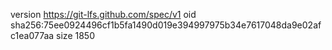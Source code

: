 version https://git-lfs.github.com/spec/v1
oid sha256:75ee0924496cf1b5fa1490d019e394997975b34e7617048da9e02afc1ea077aa
size 1850
